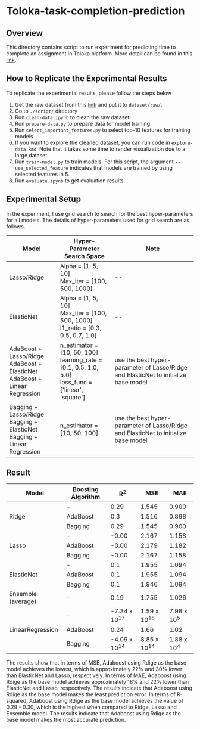 # Toloka-task-completion-prediction

## Overview

This directory contains script to run experiment for predicting time to complete an assignment in Toloka platform. More detail can be found in this [link](https://sites.google.com/view/chanathip-pornprasit/data-science-portfolio/assignment-completion-time-prediction).

## How to Replicate the Experimental Results

To replicate the experimental results, please follow the steps below
1. Get the raw dataset from this [link](https://zenodo.org/records/13787952) and put it to `dataset/raw/`.
2. Go to `./script/` directory
3. Run `clean-data.ipynb` to clean the raw dataset.
4. Run `prepare-data.py` to prepare data for model training.
5. Run `select_important_features.py` to select top-10 features for training models.
6. If you want to explore the cleaned dataset, you can run code in `explore-data.Rmd`. Note that it takes some time to render visualization due to a large dataset.
7. Run `train-model.py` to train models. For this script, the argument `--use_selected_feature` indicates that models are trained by using selected features in 5.
8. Run `evaluate.ipynb` to get evaluation results.

## Experimental Setup

In the experiment, I use grid search to search for the best hyper-parameters for all models. The details of hyper-parameters used for grid search are as follows.

|Model| Hyper-Parameter Search Space | Note
|--|--| -- |
| Lasso/Ridge | Alpha = [1, 5, 10] <br> Max_iter = [100, 500, 1000] | -- |
| ElasticNet | Alpha = [1, 5, 10] <br> Max_iter = [100, 500, 1000] <br> l1_ratio = [0.3, 0.5, 0.7, 1.0] | -- |
| AdaBoost + Lasso/Ridge  <br> AdaBoost + ElasticNet <br> AdaBoost + Linear Regression | n_estimator = [10, 50, 100] <br> learning_rate = [0.1, 0.5, 1.0, 5.0] <br> loss_func = ['linear', 'square'] | use the best hyper-parameter of Lasso/Ridge and ElasticNet to initialize base model |
| Bagging + Lasso/Ridge  <br> Bagging + ElasticNet <br> Bagging + Linear Regression | n_estimator = [10, 50, 100] | use the best hyper-parameter of Lasso/Ridge and ElasticNet to initialize base model  |


## Result

<table class="tg"><thead>
  <tr>
    <th>Model</th>
    <th>Boosting Algorithm</th>
    <th>R<sup>2</sup></th>
    <th>MSE</th>
    <th>MAE</th>
  </tr></thead>
<tbody>
    <tr>
        <td rowspan = "3">Ridge</td>
        <td>-</td>
        <td>0.29</td>
        <td>1.545</td>
        <td>0.900</td>
      </tr>
      <tr>
        <td>AdaBoost</td>
        <td>0.3</td>
        <td>1.516</td>
        <td>0.898</td>
      </tr>
      <tr>
        <td>Bagging</td>
        <td>0.29</td>
        <td>1.545</td>
        <td>0.900</td>
      </tr>
  <tr>
    <td rowspan = "3">Lasso</td>
    <td>-</td>
    <td>-0.00</td>
    <td>2.167</td>
    <td>1.158</td>
  </tr>
  <tr>
    <td>AdaBoost</td>
    <td>-0.00</td>
    <td>2.179</td>
    <td>1.182</td>
  </tr>
  <tr>
    <td>Bagging</td>
    <td>-0.00</td>
    <td>2.167</td>
    <td>1.158</td>
  </tr>
  <tr>
    <td rowspan = "3">ElasticNet</td>
    <td>-</td>
    <td>0.1</td>
    <td>1.955</td>
    <td>1.094</td>
  </tr>
  <tr>
    <td>AdaBoost</td>
    <td>0.1</td>
    <td>1.955</td>
    <td>1.094</td>
  </tr>
  <tr>
    <td>Bagging</td>
    <td>0.1</td>
    <td>1.946</td>
    <td>1.094</td>
  </tr>
    <tr>
    <td>Ensemble (average)</td>
    <td>-</td>
    <td>0.19</sup></td>
    <td>1.755</td>
    <td>1.026</td>
  </tr>
  <tr>
    <td rowspan = "3">LinearRegression</td>
    <td>-</td>
    <td>-7.34 x 10<sup>17</sup></td>
    <td>1.59 x 10<sup>18</sup></td>
    <td>7.98 x 10<sup>5</sup></td>
  </tr>
  <tr>
    <td>AdaBoost</td>
    <td>0.24</td>
    <td>1.66</td>
    <td>1.02</td>
  </tr>
  <tr>
    <td>Bagging</td>
    <td>-4.09 x 10<sup>14</sup></td>
    <td>8.85 x 10<sup>14</sup></td>
    <td>1.88 x 10<sup>4</sup></td>
  </tr>

</tbody></table>


The results show that in terms of MSE, Adaboost using Rdige as the base model achieves the lowest, which is approximately 22% and 30% lower than ElasticNet and Lasso, respectively. In terms of MAE, Adaboost using Rdige as the base model achieves approximately 18% and 22% lower than ElasticNet and Lasso, respectively. The results indicate that Adaboost using Rdige as the base model makes the least prediction error.
In terms of R-squared, Adaboost using Rdige as the base model achieves the value of 0.29 - 0.30, which is the highest when compared to Ridge, Lasso and Ensemble model. The results indicate that Adaboost using Rdige as the base model makes the most accurate prediction. 